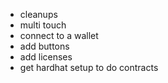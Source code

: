  - cleanups
 - multi touch
 - connect to a wallet
 - add buttons
 - add licenses
 - get hardhat setup to do contracts
